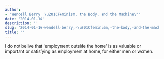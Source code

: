 ```yaml
---
author:
- "Wendell Berry, \u201CFeminism, the Body, and the Machine\""
date: '2014-01-16'
description: ''
slug: "2014-01-16-wendell-berry,-\u201Cfeminism,-the-body,-and-the-machine\""
title: ''
---
```

I do not belive that 'employment outside the home' is as valuable or important or satisfying as employment at home, for either men or women.



